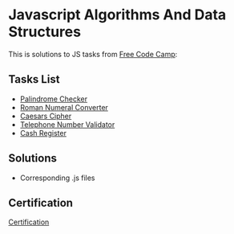 # Javascript Algorithms And Data Structures

This is solutions to JS tasks from [Free Code Camp](https://learn.freecodecamp.org/):

## Tasks List
- [Palindrome Checker](https://learn.freecodecamp.org/javascript-algorithms-and-data-structures/javascript-algorithms-and-data-structures-projects/palindrome-checker/)
- [Roman Numeral Converter](https://learn.freecodecamp.org/javascript-algorithms-and-data-structures/javascript-algorithms-and-data-structures-projects/roman-numeral-converter)
- [Caesars Cipher](https://learn.freecodecamp.org/javascript-algorithms-and-data-structures/javascript-algorithms-and-data-structures-projects/caesars-cipher)
- [Telephone Number Validator](https://learn.freecodecamp.org/javascript-algorithms-and-data-structures/javascript-algorithms-and-data-structures-projects/telephone-number-validator)
- [Cash Register](https://learn.freecodecamp.org/javascript-algorithms-and-data-structures/javascript-algorithms-and-data-structures-projects/cash-register)

## Solutions
- Corresponding .js files

## Certification

[Certification](https://www.freecodecamp.org/certification/fcc35819e90-ee42-4f56-bffe-cc35b42d0a30/javascript-algorithms-and-data-structures)

